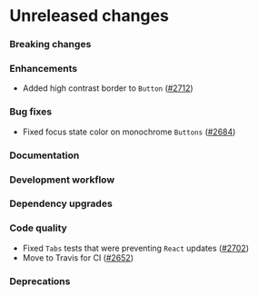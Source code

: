 # Unreleased changes

### Breaking changes

### Enhancements

- Added high contrast border to `Button` ([#2712](https://github.com/Shopify/polaris-react/pull/2712))

### Bug fixes

- Fixed focus state color on monochrome `Buttons` ([#2684](https://github.com/Shopify/polaris-react/pull/2684))

### Documentation

### Development workflow

### Dependency upgrades

### Code quality

- Fixed `Tabs` tests that were preventing `React` updates ([#2702](https://github.com/Shopify/polaris-react/pull/2702))
- Move to Travis for CI ([#2652](https://github.com/Shopify/polaris-react/pull/2652))

### Deprecations
